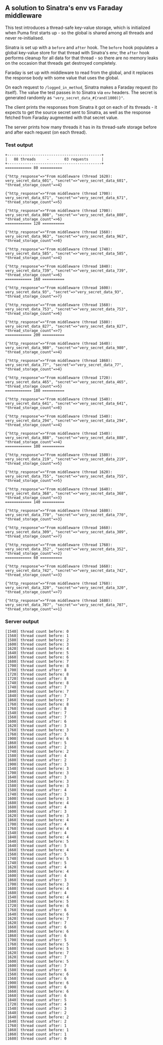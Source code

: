 ## A solution to Sinatra's env vs Faraday middleware
This test introduces a thread-safe key-value storage, which is initialized when Puma first starts up - so the global is shared among all threads and never re-initialised.

Sinatra is set up with a `before` and `after` hook. The `before` hook populates a global key-value store for that thread with Sinatra's env; the `after` hook performs cleanup for all data for that thread - so there are no memory leaks on the occasion that threads get destroyed completely.

Faraday is set up with middleware to read from the global, and it replaces the response body with some value that uses the global.

On each request to `/logged_in_method`, Sinatra makes a Faraday request (to itself). The value the test passes in to Sinatra via `env` headers. The secret is generated randomly as `"very_secret_data_#{rand(1000)}"`.

The client prints the responses from Sinatra it got on each of its threads - it expects to get the source secret sent to Sinatra, as well as the response fetched from Faraday augmented with that secret value.

The server prints how many threads it has in its thread-safe storage before and after each request (on each thread).


### Test output
```
+-------------------------------------------+
|   08 threads     -       03 requests      |
+-------------------------------------------+
============ 80 ==========

{"http_response"=>"From middleware (thread 1620): very_secret_data_601", "secret"=>"very_secret_data_601", "thread_storage_count"=>4}

{"http_response"=>"From middleware (thread 1700): very_secret_data_671", "secret"=>"very_secret_data_671", "thread_storage_count"=>5}

{"http_response"=>"From middleware (thread 1700): very_secret_data_808", "secret"=>"very_secret_data_808", "thread_storage_count"=>6}
============ 120 ==========

{"http_response"=>"From middleware (thread 1560): very_secret_data_963", "secret"=>"very_secret_data_963", "thread_storage_count"=>8}

{"http_response"=>"From middleware (thread 1740): very_secret_data_585", "secret"=>"very_secret_data_585", "thread_storage_count"=>4}

{"http_response"=>"From middleware (thread 1840): very_secret_data_739", "secret"=>"very_secret_data_739", "thread_storage_count"=>6}
============ 160 ==========

{"http_response"=>"From middleware (thread 1600): very_secret_data_93", "secret"=>"very_secret_data_93", "thread_storage_count"=>7}

{"http_response"=>"From middleware (thread 1560): very_secret_data_753", "secret"=>"very_secret_data_753", "thread_storage_count"=>6}

{"http_response"=>"From middleware (thread 1580): very_secret_data_827", "secret"=>"very_secret_data_827", "thread_storage_count"=>7}
============ 200 ==========

{"http_response"=>"From middleware (thread 1640): very_secret_data_980", "secret"=>"very_secret_data_980", "thread_storage_count"=>4}

{"http_response"=>"From middleware (thread 1860): very_secret_data_77", "secret"=>"very_secret_data_77", "thread_storage_count"=>4}

{"http_response"=>"From middleware (thread 1720): very_secret_data_465", "secret"=>"very_secret_data_465", "thread_storage_count"=>5}
============ 180 ==========

{"http_response"=>"From middleware (thread 1540): very_secret_data_641", "secret"=>"very_secret_data_641", "thread_storage_count"=>8}

{"http_response"=>"From middleware (thread 1540): very_secret_data_294", "secret"=>"very_secret_data_294", "thread_storage_count"=>4}

{"http_response"=>"From middleware (thread 1540): very_secret_data_888", "secret"=>"very_secret_data_888", "thread_storage_count"=>4}
============ 100 ==========

{"http_response"=>"From middleware (thread 1580): very_secret_data_219", "secret"=>"very_secret_data_219", "thread_storage_count"=>5}

{"http_response"=>"From middleware (thread 1620): very_secret_data_755", "secret"=>"very_secret_data_755", "thread_storage_count"=>5}

{"http_response"=>"From middleware (thread 1640): very_secret_data_368", "secret"=>"very_secret_data_368", "thread_storage_count"=>3}
============ 140 ==========

{"http_response"=>"From middleware (thread 1680): very_secret_data_770", "secret"=>"very_secret_data_770", "thread_storage_count"=>3}

{"http_response"=>"From middleware (thread 1660): very_secret_data_309", "secret"=>"very_secret_data_309", "thread_storage_count"=>7}

{"http_response"=>"From middleware (thread 1760): very_secret_data_352", "secret"=>"very_secret_data_352", "thread_storage_count"=>2}
============ 60 ==========

{"http_response"=>"From middleware (thread 1660): very_secret_data_742", "secret"=>"very_secret_data_742", "thread_storage_count"=>3}

{"http_response"=>"From middleware (thread 1760): very_secret_data_320", "secret"=>"very_secret_data_320", "thread_storage_count"=>7}

{"http_response"=>"From middleware (thread 1680): very_secret_data_707", "secret"=>"very_secret_data_707", "thread_storage_count"=>1}
```


### Server output
```
[1540] thread count before: 0
[1560] thread count before: 1
[1580] thread count before: 2
[1600] thread count before: 3
[1620] thread count before: 4
[1640] thread count before: 5
[1660] thread count before: 6
[1680] thread count before: 7
[1700] thread count before: 8
[1700] thread count after: 8
[1720] thread count before: 8
[1720] thread count after: 8
[1740] thread count before: 8
[1740] thread count after: 7
[1840] thread count before: 7
[1840] thread count after: 7
[1860] thread count before: 7
[1760] thread count before: 8
[1760] thread count after: 8
[1540] thread count after: 7
[1560] thread count after: 7
[1600] thread count after: 6
[1620] thread count after: 3
[1760] thread count before: 3
[1760] thread count after: 3
[1900] thread count before: 6
[1860] thread count after: 5
[1660] thread count after: 2
[1740] thread count before: 2
[1580] thread count after: 4
[1680] thread count after: 2
[1900] thread count after: 3
[1540] thread count before: 3
[1700] thread count before: 3
[1640] thread count after: 3
[1560] thread count before: 3
[1580] thread count before: 3
[1580] thread count after: 4
[1740] thread count after: 3
[1600] thread count before: 3
[1680] thread count before: 4
[1680] thread count after: 4
[1600] thread count after: 3
[1620] thread count before: 3
[1860] thread count before: 4
[1700] thread count after: 4
[1760] thread count before: 4
[1540] thread count after: 4
[1840] thread count before: 4
[1640] thread count before: 5
[1640] thread count after: 5
[1660] thread count before: 4
[1560] thread count after: 5
[1740] thread count before: 5
[1740] thread count after: 5
[1620] thread count after: 4
[1600] thread count before: 4
[1600] thread count after: 4
[1860] thread count after: 3
[1700] thread count before: 3
[1680] thread count before: 4
[1680] thread count after: 4
[1540] thread count before: 4
[1580] thread count before: 5
[1720] thread count before: 6
[1760] thread count after: 6
[1640] thread count before: 6
[1620] thread count before: 7
[1620] thread count after: 7
[1660] thread count after: 6
[1860] thread count before: 6
[1860] thread count after: 6
[1700] thread count after: 5
[1760] thread count before: 5
[1680] thread count before: 5
[1620] thread count before: 7
[1620] thread count after: 7
[1600] thread count before: 5
[1600] thread count after: 7
[1580] thread count after: 6
[1560] thread count before: 6
[1560] thread count after: 6
[1900] thread count before: 6
[1900] thread count after: 6
[1660] thread count before: 6
[1660] thread count after: 6
[1840] thread count after: 5
[1720] thread count after: 4
[1540] thread count after: 3
[1640] thread count after: 2
[1640] thread count before: 2
[1640] thread count after: 2
[1760] thread count after: 1
[1860] thread count before: 1
[1860] thread count after: 1
[1680] thread count after: 0
```
